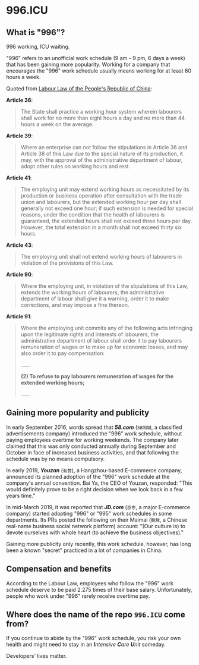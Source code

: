 996.ICU
===

## What is "996"?
996 working, ICU waiting.

"996" refers to an unofficial work schedule (9 am - 9 pm, 6 days a week) that has been gaining more popularity. 
Working for a company that encourages the "996" work schedule usually means working for at least 60 hours a week.

Quoted from [Labour Law of the People's Republic of China](http://english.gov.cn/archive/laws_regulations/2014/08/23/content_281474983042473.htm):

**Article 36**:  
> The State shall practice a working hour system wherein labourers shall work for no more than eight hours a day and no more than 44 hours a week on the average.  

**Article 39**:  
> Where an enterprise can not follow the stipulations in Article 36 and Article 38 of this Law due to the special nature of its production, it may, with the approval of the administrative department of labour, adopt other rules on working hours and rest.  

**Article 41**:  
> The employing unit may extend working hours as necessitated by its production or business operation after consultation with the trade union and labourers, but the extended working hour per day shall generally not exceed one hour; if such extension is needed for special reasons, under the condition that the health of labourers is guaranteed, the extended hours shall not exceed three hours per day. However, the total extension in a month shall not exceed thirty six hours.  

**Article 43**:  
> The employing unit shall not extend working hours of labourers in violation of the provisions of this Law.

**Article 90**:  
> Where the employing unit, in violation of the stipulations of this Law, extends the working hours of labourers, the administrative department of labour shall give it a warning, order it to make corrections, and may impose a fine thereon.  

**Article 91**:  
> Where the employing unit commits any of the following acts infringing upon the legitimate rights and interests of labourers, the administrative department of labour shall order it to pay labourers remuneration of wages or to make up for economic losses, and may also order it to pay compensation:
>
> ……
>
> __(2) To refuse to pay labourers remuneration of wages for the extended working hours;__
>
> ……


## Gaining more popularity and publicity

In early September 2016, words spread that __*58.com*__ (`58同城`, a classified advertisements company) introduced the "996" work schedule, without paying employees overtime for working weekends. The company later claimed that this was only conducted annually during September and October in face of increased business activities, and that following the schedule was by no means compulsory.  

In early 2019, __*Youzan*__ (`有赞`), a Hangzhou-based E-commerce company, announced its planned adoption of the "996" work schedule at the company's annual convention. Bai Ya, the CEO of Youzan, responded: "This would definitely prove to be a right decision when we look back in a few years time."  

In mid-March 2019, it was reported that __*JD.com*__ (`京东`, a major E-commerce company) started adopting "996" or "995" work schedules in some departments. Its PRs posted the following on their Maimai (`脉脉`, a Chinese real-name business social network platform) account: "(Our culture is) to devote ourselves with whole heart (to achieve the business objectives)."  

Gaining more publicity only recently, this work schedule, however, has long been a known "secret" practiced in a lot of companies in China.
## Compensation and benefits

According to the Labour Law, employees who follow the "996" work schedule deserve to be paid 2.275 times of their base salary. Unfortunately, people who work under "996" rarely receive overtime pay.

## Where does the name of the repo `996.ICU` come from?

If you continue to abide by the "996" work schedule, you risk your own health and might need to stay in an _**I**ntensive **C**are **U**nit_ someday. 

Developers' lives matter.

